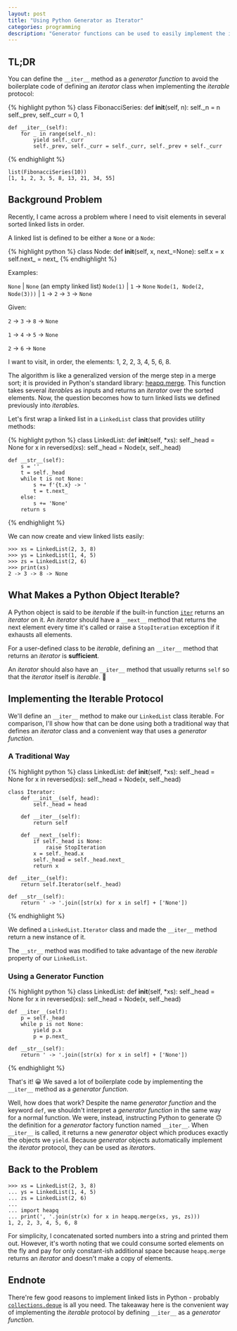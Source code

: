 ```yaml
---
layout: post
title: "Using Python Generator as Iterator"
categories: programming
description: "Generator functions can be used to easily implement the iterable protocol."
---
```


## TL;DR

You can define the `__iter__` method as a *generator function* to avoid the boilerplate code of defining an *iterator* class when implementing the *iterable* protocol:

{% highlight python %}
class FibonacciSeries:
    def __init__(self, n):
        self._n = n
        self._prev, self._curr = 0, 1

    def __iter__(self):
        for _ in range(self._n):
            yield self._curr
            self._prev, self._curr = self._curr, self._prev + self._curr
{% endhighlight %}

```
list(FibonacciSeries(10))
[1, 1, 2, 3, 5, 8, 13, 21, 34, 55]
```

## Background Problem

Recently, I came across a problem where I need to visit elements in several sorted linked lists in order.

A linked list is defined to be either a `None` or a `Node`:

{% highlight python %}
class Node:
    def __init__(self, x, next_=None):
        self.x = x
        self.next_ = next_
{% endhighlight %}

Examples:

`None` | `None` (an empty linked list)
`Node(1)` | `1` -> `None`
`Node(1, Node(2, Node(3)))` | `1` -> `2` -> `3` -> `None`

Given:

`2` -> `3` -> `8` -> `None`

`1` -> `4` -> `5` -> `None`

`2` -> `6` -> `None`

I want to visit, in order, the elements: 1, 2, 2, 3, 4, 5, 6, 8.

The algorithm is like a generalized version of the merge step in a merge sort; it is provided in Python's standard library: [heapq.merge](https://docs.python.org/3/library/heapq.html?highlight=heapq#heapq.merge). This function takes several *iterable*s as inputs and returns an *iterator* over the sorted elements. Now, the question becomes how to turn linked lists we defined previously into *iterable*s.

Let's first wrap a linked list in a `LinkedList` class that provides utility methods:

{% highlight python %}
class LinkedList:
    def __init__(self, *xs):
        self._head = None
        for x in reversed(xs):
            self._head = Node(x, self._head)
    
    def __str__(self):
        s = ''
        t = self._head
        while t is not None:
            s += f'{t.x} -> '
            t = t.next_
        else:
            s += 'None'
        return s
{% endhighlight %}

We can now create and view linked lists easily:

```
>>> xs = LinkedList(2, 3, 8)
>>> ys = LinkedList(1, 4, 5)
>>> zs = LinkedList(2, 6)
>>> print(xs)
2 -> 3 -> 8 -> None
```

## What Makes a Python Object Iterable?

A Python object is said to be *iterable* if the built-in function [`iter`](https://docs.python.org/3/library/functions.html#iter) returns an *iterator* on it. An *iterator* should have a `__next__` method that returns the next element every time it's called or raise a `StopIteration` exception if it exhausts all elements.

For a user-defined class to be *iterable*, defining an `__iter__` method that returns an *iterator* is __sufficient__.

An *iterator* should also have an `__iter__` method that usually returns `self` so that the *iterator* itself is *iterable*. 🤔

## Implementing the Iterable Protocol

We'll define an `__iter__` method to make our `LinkedList` class iterable. For comparison, I'll show how that can be done using both a traditional way that defines an *iterator* class and a convenient way that uses a *generator function*.

### A Traditional Way

{% highlight python %}
class LinkedList:
    def __init__(self, *xs):
        self._head = None
        for x in reversed(xs):
            self._head = Node(x, self._head)

    class Iterator:
        def __init__(self, head):
            self._head = head

        def __iter__(self):
            return self

        def __next__(self):
            if self._head is None:
                raise StopIteration
            x = self._head.x
            self._head = self._head.next_
            return x

    def __iter__(self):
        return self.Iterator(self._head)

    def __str__(self):
        return ' -> '.join([str(x) for x in self] + ['None'])
{% endhighlight %}

We defined a `LinkedList.Iterator` class and made the `__iter__` method return a new instance of it.

The `__str__` method was modified to take advantage of the new *iterable* property of our `LinkedList`.

### Using a Generator Function

{% highlight python %}
class LinkedList:
    def __init__(self, *xs):
        self._head = None
        for x in reversed(xs):
            self._head = Node(x, self._head)

    def __iter__(self):
        p = self._head
        while p is not None:
            yield p.x
            p = p.next_

    def __str__(self):
        return ' -> '.join([str(x) for x in self] + ['None'])
{% endhighlight %}

That's it! 😀 We saved a lot of boilerplate code by implementing the `__iter__` method as a *generator function*.

Well, how does that work? Despite the name *generator function* and the keyword `def`, we shouldn't interpret a *generator function* in the same way for a normal function. We were, instead, instructing Python to generate 🙃 the definition for a *generator* factory function named `__iter__`. When `__iter__` is called, it returns a new *generator* object which produces exactly the objects we `yield`. Because *generator* objects automatically implement the *iterator* protocol, they can be used as *iterator*s.

## Back to the Problem

```
>>> xs = LinkedList(2, 3, 8)
... ys = LinkedList(1, 4, 5)
... zs = LinkedList(2, 6)
... 
... import heapq
... print(', '.join(str(x) for x in heapq.merge(xs, ys, zs)))
1, 2, 2, 3, 4, 5, 6, 8
```

For simplicity, I concatenated sorted numbers into a string and printed them out. However, it's worth noting that we could consume sorted elements on the fly and pay for only constant-ish additional space because `heapq.merge` returns an *iterator* and doesn't make a copy of elements.

## Endnote

There're few good reasons to implement linked lists in Python - probably [`collections.deque`](https://docs.python.org/3/library/collections.html#deque-objects) is all you need. The takeaway here is the convenient way of implementing the *iterable* protocol by defining `__iter__` as a *generator function*.
